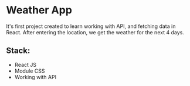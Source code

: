 # Weather App
It's first project created to learn working with API, and fetching data in React. After entering the location, we get the weather for the next 4 days.

## Stack:
- React JS
- Module CSS
- Working with API
